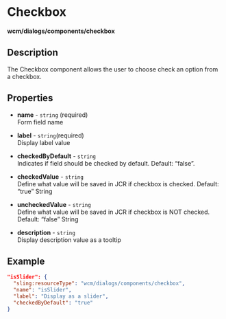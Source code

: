 # Checkbox

**wcm/dialogs/components/checkbox**

## Description

The Checkbox component allows the user to choose check an option from a checkbox.

## Properties

- **name** -  `string` (required)  
    Form field name

- **label** - `string`(required)  
    Display label value

- **checkedByDefault** - `string`  
    Indicates if field should be checked by default. Default: “false”.

- **checkedValue** - `string`  
    Define what value will be saved in JCR if checkbox is checked. Default: “true” String

- **uncheckedValue** - `string`  
    Define what value will be saved in JCR if checkbox is NOT checked. Default: “false” String

- **description** - `string`  
    Display description value as a tooltip

## Example

```json
"isSlider": {
  "sling:resourceType": "wcm/dialogs/components/checkbox",
  "name": "isSlider",
  "label": "Display as a slider",
  "checkedByDefault": "true"
}
```
